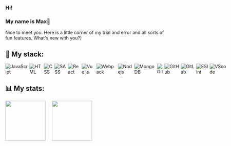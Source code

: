 ### Hi!
### My name is Max👋
Nice to meet you. Here is a little corner of my trial and error and all sorts of fun features. What's new with you?)

## :rocket: My stack:
<div style="display: flex; flex-direction: row;">
    <img
    src="https://camo.githubusercontent.com/cf1a0ef083a2372d7f66b4691d5d25bfd8c098f42871e8da90edb1f32ed187c4/68747470733a2f2f696d672e736869656c64732e696f2f62616467652f2d4a6176615363726970742d626c61636b3f7374796c653d666c61742d737175617265266c6f676f3d6a617661736372697074" style="margin-right: 5px;"
    alt="JavaScript">
    <img
    src="https://camo.githubusercontent.com/0c3a16a22ae058cfe38a06dc9ea16404cf006409262f547c9ccfa3ec8b30f71e/68747470733a2f2f696d672e736869656c64732e696f2f62616467652f2d48544d4c352d4533344632363f7374796c653d666c61742d737175617265266c6f676f3d68746d6c35266c6f676f436f6c6f723d7768697465" style="margin-right: 5px;"
    alt="HTML">
    <img
    src="https://camo.githubusercontent.com/2435c2a64789b8a71c701a1a593b4a6e6869789bfb0626e515dc2a6b6dffa6c5/68747470733a2f2f696d672e736869656c64732e696f2f62616467652f2d435353332d3135373242363f7374796c653d666c61742d737175617265266c6f676f3d63737333"
    style="margin-right: 5px;"
    alt="CSS">
    <img
    src="https://img.shields.io/badge/-Sass-%23CC6699?style=flat-square&logo=sass&logoColor=ffffff"
    style="margin-right: 5px;"
    alt="SASS">
    <img
    src="https://camo.githubusercontent.com/137a7a0f28f9e326bcc81a5a0bd853c86435143774c15642d827a5788e778667/68747470733a2f2f696d672e736869656c64732e696f2f62616467652f2d52656163742d626c61636b3f7374796c653d666c61742d737175617265266c6f676f3d7265616374"
    style="margin-right: 5px;"
    alt="React">
    <img
    src="https://img.shields.io/badge/-Vue.js-%232c3e50?style=flat-square&logo=Vue.js"
    style="margin-right: 5px;"
    alt="Vue.js">
    <img
    src="https://camo.githubusercontent.com/642e843f9aa33ce2969085744bf1eebf22d91f28c3c3cca8f545e9ebcdef83cf/68747470733a2f2f696d672e736869656c64732e696f2f62616467652f2d5765627061636b2d2532333243334134323f7374796c653d666c61742d737175617265266c6f676f3d7765627061636b"
    style="margin-right: 5px;"
    alt="Webpack">
    <img
    src="https://camo.githubusercontent.com/cec92673ea713fa89ba2ae2033daf5851f6f39393ff5b93231aa707d424638d9/68747470733a2f2f696d672e736869656c64732e696f2f62616467652f2d4e6f64656a732d626c61636b3f7374796c653d666c61742d737175617265266c6f676f3d4e6f64652e6a73"
    style="margin-right: 5px;"
    alt="Nodejs">
    <img
    src="https://img.shields.io/badge/-MongoDB-black?style=flat-square&logo=mongodb"
    style="margin-right: 5px;"
    alt="MongoDB">
    <img
    src="https://camo.githubusercontent.com/edd3031a0956c904634f9a394267a6ba61e9a0bb95c9512a1fbc0725b4014d03/68747470733a2f2f696d672e736869656c64732e696f2f62616467652f2d4769742d626c61636b3f7374796c653d666c61742d737175617265266c6f676f3d676974"
    style="margin-right: 5px;"
    alt="Git">
    <img
    src="https://img.shields.io/badge/-GitHub-181717?style=flat-square&logo=github"
    style="margin-right: 5px;"
    alt="GitHub">
    <img
    src="https://img.shields.io/badge/-GitLab-FCA121?style=flat-square&logo=gitlab"
    style="margin-right: 5px;"
    alt="GitLab">
    <img
    src="https://img.shields.io/badge/-ESLint-%234B32C3?style=flat-square&logo=eslint"
    style="margin-right: 5px;"
    alt="ESlint">
    <img
    src="https://camo.githubusercontent.com/88a225aa02d9df9e5caf4f6b34f6e24848f7a4e47af50c920e4fb3ec1314f025/68747470733a2f2f696d672e736869656c64732e696f2f62616467652f2d5653436f64652d2532333030374143433f7374796c653d666c61742d737175617265266c6f676f3d76697375616c2d73747564696f2d636f6465" style="margin-right: 5px;"
    alt="VScode">
</div>

## :bar_chart: My stats:

<div>
  <a href="https://github.com/anuraghazra/github-readme-stats">
    <img  align="left" height="125" style="margin-right: 20px" src="https://github-readme-stats.vercel.app/api?username=MaximSinyukov&hide=contribs&show_icons=true&theme=dark" />
  </a>
  <a href="https://github.com/anuraghazra/github-readme-stats">
    <img align="left" height="125" src="https://github-readme-stats.vercel.app/api/top-langs/?username=MaximSinyukov&theme=dark&layout=compact" />
  </a>
</div>